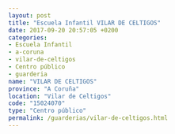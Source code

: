 ```yaml
---
layout: post
title: "Escuela Infantil VILAR DE CELTIGOS"
date: 2017-09-20 20:57:05 +0200
categories:
- Escuela Infantil
- a-coruna
- vilar-de-celtigos
- Centro público
- guarderia
name: "VILAR DE CELTIGOS"
province: "A Coruña"
location: "Vilar de Celtigos"
code: "15024070"
type: "Centro público"
permalink: /guarderias/vilar-de-celtigos.html
---
```

